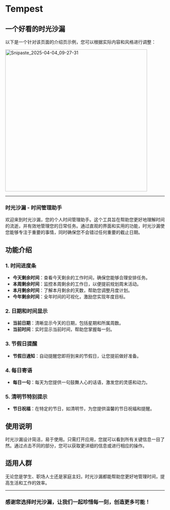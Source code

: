 # Tempest

## 一个好看的时光沙漏

以下是一个针对该页面的介绍页示例，您可以根据实际内容和风格进行调整：

<img width="448" alt="Snipaste_2025-04-04_09-27-31" src="https://github.com/user-attachments/assets/eef1ae56-f0cb-416a-971f-6f49e49a6ffd" />

---

### 时光沙漏 - 时间管理助手

欢迎来到时光沙漏，您的个人时间管理助手。这个工具旨在帮助您更好地理解时间的流逝，并有效地管理您的日常任务。通过直观的界面和实用的功能，时光沙漏使您能够专注于重要的事情，同时确保您不会错过任何重要的截止日期。

## 功能介绍

### 1. 时间进度条

- **今天剩余时间**：查看今天剩余的工作时间，确保您能够合理安排任务。
- **本周剩余时间**：监控本周剩余的工作日，以便提前规划周末活动。
- **本月剩余时间**：了解本月剩余的天数，帮助您调整月度计划。
- **今年剩余时间**：全年时间的可视化，激励您实现年度目标。

### 2. 日期和时间显示

- **当前日期**：清晰显示今天的日期，包括星期和所属周数。
- **当前时间**：实时显示当前时间，帮助您掌握每一刻。

### 3. 节假日提醒

- **节假日通知**：自动提醒您即将到来的节假日，让您提前做好准备。

### 4. 每日寄语

- **每日一句**：每天为您提供一句鼓舞人心的话语，激发您的灵感和动力。

### 5. 清明节特别提示

- **节日祝福**：在特定的节日，如清明节，为您提供温馨的节日祝福和提醒。

## 使用说明

时光沙漏设计简洁，易于使用。只需打开应用，您就可以看到所有关键信息一目了然。通过点击不同的部分，您可以获取更详细的信息或进行相应的操作。

## 适用人群

无论您是学生、职场人士还是家庭主妇，时光沙漏都能帮助您更好地管理时间，提高生活和工作的效率。

---

### 感谢您选择时光沙漏，让我们一起珍惜每一刻，创造更多可能！
